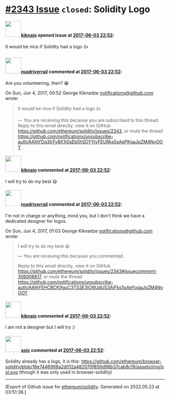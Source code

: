 # [\#2343 Issue](https://github.com/ethereum/solidity/issues/2343) `closed`: Solidity Logo

#### <img src="https://avatars.githubusercontent.com/u/10699135?u=150e9b8b50f3dc0b05d0ccb5d5a1b88fe570a99e&v=4" width="50">[kiknaio](https://github.com/kiknaio) opened issue at [2017-06-03 22:52](https://github.com/ethereum/solidity/issues/2343):

It would be nice if Solidity had a logo 👍 

#### <img src="https://avatars.githubusercontent.com/u/614752?u=4c77f6927a321440a9a2807451e7ebf9fb3fd229&v=4" width="50">[roadriverrail](https://github.com/roadriverrail) commented at [2017-06-03 22:52](https://github.com/ethereum/solidity/issues/2343#issuecomment-306006565):

Are you volunteering, then? 😁

On Sun, Jun 4, 2017, 00:52 George Kiknadze <notifications@github.com> wrote:

> It would be nice if Solidity had a logo 👍
>
> —
> You are receiving this because you are subscribed to this thread.
> Reply to this email directly, view it on GitHub
> <https://github.com/ethereum/solidity/issues/2343>, or mute the thread
> <https://github.com/notifications/unsubscribe-auth/AAlhYDq3IrFy8X1t0sEb5hSDYYiyFEURks5sAePKgaJpZM4NvOOY>
> .
>

#### <img src="https://avatars.githubusercontent.com/u/10699135?u=150e9b8b50f3dc0b05d0ccb5d5a1b88fe570a99e&v=4" width="50">[kiknaio](https://github.com/kiknaio) commented at [2017-06-03 22:52](https://github.com/ethereum/solidity/issues/2343#issuecomment-306006617):

I will try to do my best 😃

#### <img src="https://avatars.githubusercontent.com/u/614752?u=4c77f6927a321440a9a2807451e7ebf9fb3fd229&v=4" width="50">[roadriverrail](https://github.com/roadriverrail) commented at [2017-06-03 22:52](https://github.com/ethereum/solidity/issues/2343#issuecomment-306006852):

I'm not in charge or anything, mind you, but I don't think we have a
dedicated designer for logos.

On Sun, Jun 4, 2017, 01:03 George Kiknadze <notifications@github.com> wrote:

> I will try to do my best 😃
>
> —
> You are receiving this because you commented.
>
>
> Reply to this email directly, view it on GitHub
> <https://github.com/ethereum/solidity/issues/2343#issuecomment-306006617>,
> or mute the thread
> <https://github.com/notifications/unsubscribe-auth/AAlhYEHCBCK9guC3TS3E3lOWJdUS3AiFks5sAeYugaJpZM4NvOOY>
> .
>

#### <img src="https://avatars.githubusercontent.com/u/10699135?u=150e9b8b50f3dc0b05d0ccb5d5a1b88fe570a99e&v=4" width="50">[kiknaio](https://github.com/kiknaio) commented at [2017-06-03 22:52](https://github.com/ethereum/solidity/issues/2343#issuecomment-306007944):

I am not a designer but I will try :)

#### <img src="https://avatars.githubusercontent.com/u/20340?v=4" width="50">[axic](https://github.com/axic) commented at [2017-06-03 22:52](https://github.com/ethereum/solidity/issues/2343#issuecomment-306153169):

Solidity already has a logo, it is this: https://github.com/ethereum/browser-solidity/blob/16e7446998a2d012a482070f856d96b37cab8c19/assets/img/sol.svg (though it was only used in browser-solidity)


-------------------------------------------------------------------------------



[Export of Github issue for [ethereum/solidity](https://github.com/ethereum/solidity). Generated on 2022.05.23 at 03:51:38.]
